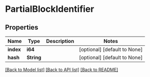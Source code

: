 # PartialBlockIdentifier

## Properties
Name | Type | Description | Notes
------------ | ------------- | ------------- | -------------
**index** | **i64** |  | [optional] [default to None]
**hash** | **String** |  | [optional] [default to None]

[[Back to Model list]](../README.md#documentation-for-models) [[Back to API list]](../README.md#documentation-for-api-endpoints) [[Back to README]](../README.md)


